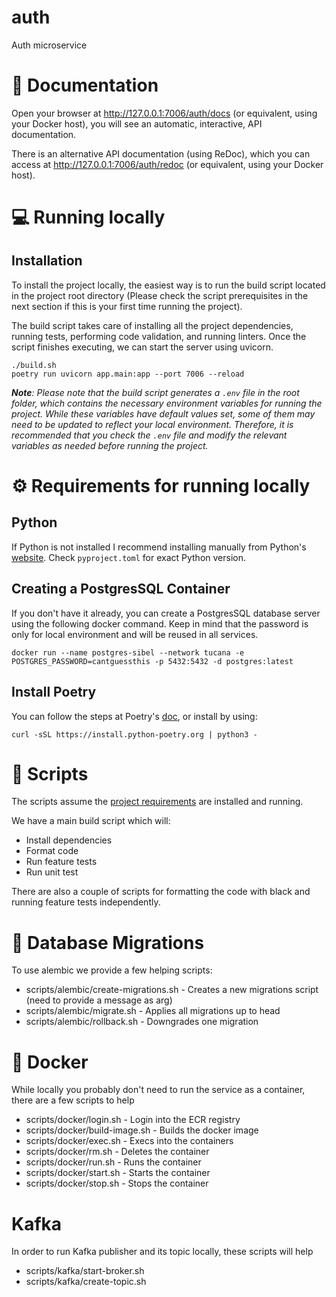 # auth

Auth microservice

# 📔 Documentation

Open your browser at http://127.0.0.1:7006/auth/docs (or equivalent, using your Docker host), you will see an automatic, interactive, API documentation.

There is an alternative API documentation (using ReDoc), which you can access at http://127.0.0.1:7006/auth/redoc (or equivalent, using your Docker host).

# 💻 Running locally

## Installation

To install the project locally, the easiest way is to run the build script located in the project root directory
(Please check the script prerequisites in the next section if this is your first time running the project).

The build script takes care of installing all the project dependencies, running tests, performing code validation,
and running linters. Once the script finishes executing, we can start the server using uvicorn.

```shell
./build.sh
poetry run uvicorn app.main:app --port 7006 --reload
```

_**Note**: Please note that the build script generates a `.env` file in the root folder, which contains the necessary environment
variables for running the project. While these variables have default values set, some of them may need to be updated to
reflect your local environment. Therefore, it is recommended that you check the `.env` file and modify the relevant
variables as needed before running the project._

# ⚙️ Requirements for running locally

## Python

If Python is not installed I recommend installing manually from Python's [website](https://www.python.org/downloads/).
Check `pyproject.toml` for exact Python version.

## Creating a PostgresSQL Container

If you don't have it already, you can create a PostgresSQL database server using the following docker command.
Keep in mind that the password is only for local environment and will be reused in all services.

```shell
docker run --name postgres-sibel --network tucana -e POSTGRES_PASSWORD=cantguessthis -p 5432:5432 -d postgres:latest
```

## Install Poetry

You can follow the steps at Poetry's [doc](https://python-poetry.org/docs/), or install by using:

```shell
curl -sSL https://install.python-poetry.org | python3 -
```

# 🧰 Scripts

The scripts assume the [project requirements](#requirements-for-running-locally) are installed and running.

We have a main build script which will:

- Install dependencies
- Format code
- Run feature tests
- Run unit test

There are also a couple of scripts for formatting the code with black and running feature tests independently.

# 📇 Database Migrations

To use alembic we provide a few helping scripts:

- scripts/alembic/create-migrations.sh - Creates a new migrations script (need to provide a message as arg)
- scripts/alembic/migrate.sh - Applies all migrations up to head
- scripts/alembic/rollback.sh - Downgrades one migration

# 🐳 Docker

While locally you probably don't need to run the service as a container, there are a few scripts to help

- scripts/docker/login.sh - Login into the ECR registry
- scripts/docker/build-image.sh - Builds the docker image
- scripts/docker/exec.sh - Execs into the containers
- scripts/docker/rm.sh - Deletes the container
- scripts/docker/run.sh - Runs the container
- scripts/docker/start.sh - Starts the container
- scripts/docker/stop.sh - Stops the container

# Kafka

In order to run Kafka publisher and its topic locally, these scripts will help

- scripts/kafka/start-broker.sh
- scripts/kafka/create-topic.sh
